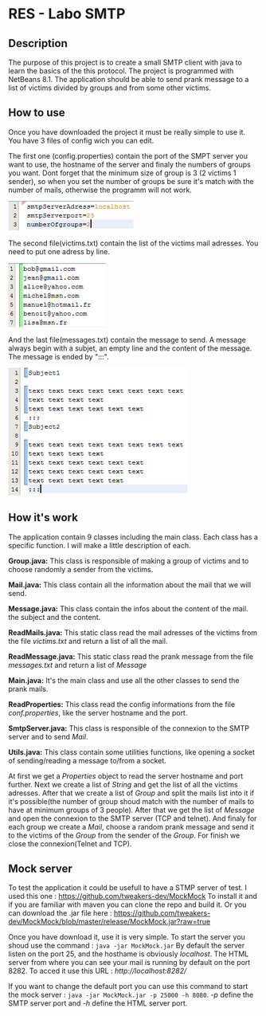 RES - Labo SMTP
===================

Description
-------------
The purpose of this project is to create a small SMTP client with java to learn the basics of the this protocol.
The project is programmed with NetBeans 8.1.
The application should be able to send prank message to a list of victims divided by groups and from some other victims.

How to use
-------------
Once you have downloaded the project it must be really simple to use it.
You have 3 files of config wich you can edit.

The first one (config.properties) contain the port of the SMPT server you want to use,
the hostname of the server and finaly the numbers of groups you want. Dont forget that the minimum size of group
is 3 (2 victims 1 sender), so when you set the number of groups be sure it's match with the number of mails, otherwise
the programm will not work. 

![config.png](/figures/config.png "File 1")

The second file(victims.txt) contain the list of the victims mail adresses. You need to put one adress by line.

![victims.png](/figures/victims.png "File 2")

And the last file(messages.txt) contain the message to send. A message always begin with a subjet, an empty line and the content
of the message. The message is ended by ":::".

![messages.png](/figures/messages.png "File 3")

How it's work
-------------

The application contain 9 classes including the main class.
Each class has a specific function. I will make a little description of each.

**Group.java:**
This class is responsible of making a group of victims and to choose randomly a sender from the victims.

**Mail.java:**
This class contain all the information about the mail that we will send.

**Message.java:**
This class contain the infos about the content of the mail. the subject and the content.

**ReadMails.java:**
This static class read the mail adresses of the victims from the file *victims.txt* and return a list of all the mail.

**ReadMessage.java:**
This static class read the prank message from the file *messages.txt* and return a list of *Message*

**Main.java:**
It's the main class and use all the other classes to send the prank mails.

**ReadProperties:**
This class read the config informations from the file *conf.properties*, like the server hostname and the port.

**SmtpServer.java:**
This class is responsible of the connexion to the SMTP server and to send *Mail*.

**Utils.java:**
This class contain some utilities functions, like opening a socket of sending/reading a message to/from a socket.

At first we get a *Properties* object to read the server hostname and port further. Next we create a list of *String* and get the
list of all the victims adresses. After that we create a list of *Group* and split the mails list into it if it's possible(the number of group
shoud match with the number of mails to have at minimum groups of 3 people).
After that we get the list of *Message* and open the connexion to the SMTP server (TCP and telnet).
And finaly for each group we create a *Mail*, choose a random prank message and send it to the victims of the *Group* from the sender of the *Group*.
For finish we close the connexion(Telnet and TCP).

Mock server
-------------
To test the application it could be usefull to have a STMP server of test.
I used this one : https://github.com/tweakers-dev/MockMock
To install it and if you are familiar with maven you can clone the repo and build it.
Or you can download the .jar file here : https://github.com/tweakers-dev/MockMock/blob/master/release/MockMock.jar?raw=true

Once you have download it, use it is very simple. To start the server you shoud use the command : ```java -jar MockMock.jar```
By default the server listen on the port 25, and the hosthame is obviously *localhost*.
The HTML server from where you can see your mail is running by default on the port 8282. To acced it use this URL : *http://localhost:8282/*

If you want to change the default port you can use this command to start the mock server : ```java -jar MockMock.jar -p 25000 -h 8080```.
*-p* define the SMTP server port and *-h* define the HTML server port.